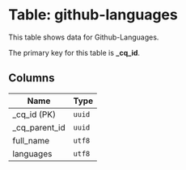 # Table: github-languages

This table shows data for Github-Languages.

The primary key for this table is **_cq_id**.

## Columns

| Name          | Type          |
| ------------- | ------------- |
|_cq_id (PK)|`uuid`|
|_cq_parent_id|`uuid`|
|full_name|`utf8`|
|languages|`utf8`|